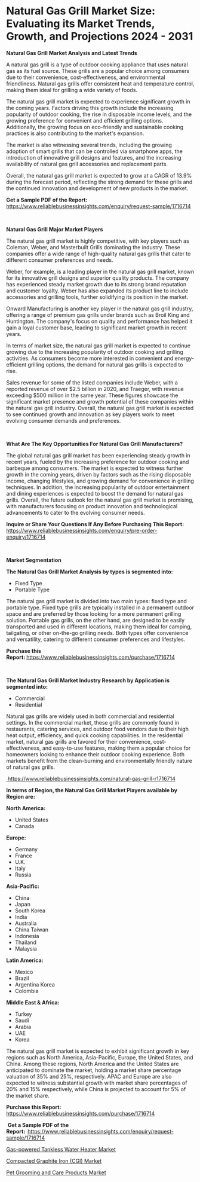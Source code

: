 <p><h1>Natural Gas Grill Market Size: Evaluating its Market Trends, Growth, and Projections 2024 - 2031</h1></p><p><strong>Natural Gas Grill Market Analysis and Latest Trends</strong></p>
<p><p>A natural gas grill is a type of outdoor cooking appliance that uses natural gas as its fuel source. These grills are a popular choice among consumers due to their convenience, cost-effectiveness, and environmental friendliness. Natural gas grills offer consistent heat and temperature control, making them ideal for grilling a wide variety of foods.</p><p>The natural gas grill market is expected to experience significant growth in the coming years. Factors driving this growth include the increasing popularity of outdoor cooking, the rise in disposable income levels, and the growing preference for convenient and efficient grilling options. Additionally, the growing focus on eco-friendly and sustainable cooking practices is also contributing to the market's expansion.</p><p>The market is also witnessing several trends, including the growing adoption of smart grills that can be controlled via smartphone apps, the introduction of innovative grill designs and features, and the increasing availability of natural gas grill accessories and replacement parts.</p><p>Overall, the natural gas grill market is expected to grow at a CAGR of 13.9% during the forecast period, reflecting the strong demand for these grills and the continued innovation and development of new products in the market.</p></p>
<p><strong>Get a Sample PDF of the Report:&nbsp;</strong> <a href="https://www.reliablebusinessinsights.com/enquiry/request-sample/1716714">https://www.reliablebusinessinsights.com/enquiry/request-sample/1716714</a></p>
<p>&nbsp;</p>
<p><strong>Natural Gas Grill Major Market Players</strong></p>
<p><p>The natural gas grill market is highly competitive, with key players such as Coleman, Weber, and Masterbuilt Grills dominating the industry. These companies offer a wide range of high-quality natural gas grills that cater to different consumer preferences and needs. </p><p>Weber, for example, is a leading player in the natural gas grill market, known for its innovative grill designs and superior quality products. The company has experienced steady market growth due to its strong brand reputation and customer loyalty. Weber has also expanded its product line to include accessories and grilling tools, further solidifying its position in the market.</p><p>Onward Manufacturing is another key player in the natural gas grill industry, offering a range of premium gas grills under brands such as Broil King and Huntington. The company's focus on quality and performance has helped it gain a loyal customer base, leading to significant market growth in recent years.</p><p>In terms of market size, the natural gas grill market is expected to continue growing due to the increasing popularity of outdoor cooking and grilling activities. As consumers become more interested in convenient and energy-efficient grilling options, the demand for natural gas grills is expected to rise.</p><p>Sales revenue for some of the listed companies include Weber, with a reported revenue of over $2.5 billion in 2020, and Traeger, with revenue exceeding $500 million in the same year. These figures showcase the significant market presence and growth potential of these companies within the natural gas grill industry. Overall, the natural gas grill market is expected to see continued growth and innovation as key players work to meet evolving consumer demands and preferences.</p></p>
<p>&nbsp;</p>
<p><strong>What Are The Key Opportunities For Natural Gas Grill Manufacturers?</strong></p>
<p><p>The global natural gas grill market has been experiencing steady growth in recent years, fueled by the increasing preference for outdoor cooking and barbeque among consumers. The market is expected to witness further growth in the coming years, driven by factors such as the rising disposable income, changing lifestyles, and growing demand for convenience in grilling techniques. In addition, the increasing popularity of outdoor entertainment and dining experiences is expected to boost the demand for natural gas grills. Overall, the future outlook for the natural gas grill market is promising, with manufacturers focusing on product innovation and technological advancements to cater to the evolving consumer needs.</p></p>
<p><strong>Inquire or Share Your Questions If Any Before Purchasing This Report:</strong> <a href="https://www.reliablebusinessinsights.com/enquiry/pre-order-enquiry/1716714">https://www.reliablebusinessinsights.com/enquiry/pre-order-enquiry/1716714</a></p>
<p>&nbsp;</p>
<p><strong>Market Segmentation</strong></p>
<p><strong>The Natural Gas Grill Market Analysis by types is segmented into:</strong></p>
<p><ul><li>Fixed Type</li><li>Portable Type</li></ul></p>
<p><p>The natural gas grill market is divided into two main types: fixed type and portable type. Fixed type grills are typically installed in a permanent outdoor space and are preferred by those looking for a more permanent grilling solution. Portable gas grills, on the other hand, are designed to be easily transported and used in different locations, making them ideal for camping, tailgating, or other on-the-go grilling needs. Both types offer convenience and versatility, catering to different consumer preferences and lifestyles.</p></p>
<p><strong>Purchase this Report:&nbsp;</strong><a href="https://www.reliablebusinessinsights.com/purchase/1716714">https://www.reliablebusinessinsights.com/purchase/1716714</a></p>
<p>&nbsp;</p>
<p><strong>The Natural Gas Grill Market Industry Research by Application is segmented into:</strong></p>
<p><ul><li>Commercial</li><li>Residential</li></ul></p>
<p><p>Natural gas grills are widely used in both commercial and residential settings. In the commercial market, these grills are commonly found in restaurants, catering services, and outdoor food vendors due to their high heat output, efficiency, and quick cooking capabilities. In the residential market, natural gas grills are favored for their convenience, cost-effectiveness, and easy-to-use features, making them a popular choice for homeowners looking to enhance their outdoor cooking experience. Both markets benefit from the clean-burning and environmentally friendly nature of natural gas grills.</p></p>
<p><a href="https://www.reliablebusinessinsights.com/natural-gas-grill-r1716714">&nbsp;https://www.reliablebusinessinsights.com/natural-gas-grill-r1716714</a></p>
<p><strong>In terms of Region, the Natural Gas Grill Market Players available by Region are:</strong></p>
<p>
    <p> <strong> North America: </strong>
        <ul>
            <li>United States</li>
            <li>Canada</li>
        </ul>
        </p> 
    <p> <strong> Europe: </strong>
        <ul>
            <li>Germany</li>
            <li>France</li>
            <li>U.K.</li>
            <li>Italy</li>
            <li>Russia</li>
        </ul>
        </p> 
    <p> <strong> Asia-Pacific: </strong>
        <ul>
            <li>China</li>
            <li>Japan</li>
            <li>South Korea</li>
            <li>India</li>
            <li>Australia</li>
            <li>China Taiwan</li>
            <li>Indonesia</li>
            <li>Thailand</li>
            <li>Malaysia</li>
        </ul>
        </p> 
    <p> <strong> Latin America: </strong>
        <ul>
            <li>Mexico</li>
            <li>Brazil</li>
            <li>Argentina Korea</li>
            <li>Colombia</li>
        </ul>
        </p> 
    <p> <strong> Middle East & Africa: </strong>
        <ul>
            <li>Turkey</li>
            <li>Saudi</li>
            <li>Arabia</li>
            <li>UAE</li>
            <li>Korea</li>
        </ul>
    </p>
    </p>
<p><p>The natural gas grill market is expected to exhibit significant growth in key regions such as North America, Asia-Pacific, Europe, the United States, and China. Among these regions, North America and the United States are anticipated to dominate the market, holding a market share percentage valuation of 35% and 25%, respectively. APAC and Europe are also expected to witness substantial growth with market share percentages of 20% and 15% respectively, while China is projected to account for 5% of the market share.</p></p>
<p><strong>Purchase this Report: </strong><a href="https://www.reliablebusinessinsights.com/purchase/1716714">https://www.reliablebusinessinsights.com/purchase/1716714</a></p>
<p>&nbsp;<strong>Get a Sample PDF of the Report:&nbsp;&nbsp;</strong><a href="https://www.reliablebusinessinsights.com/enquiry/request-sample/1716714">https://www.reliablebusinessinsights.com/enquiry/request-sample/1716714</a></p>
<p><strong></strong></p>
<p><p><a href="https://www.linkedin.com/pulse/gas-powered-tankless-water-heater-market-insight-trends-growth-finxe?trackingId=wqMnINW44rAGURwj542bJQ%3D%3D">Gas-powered Tankless Water Heater Market</a></p><p><a href="https://www.linkedin.com/pulse/compacted-graphite-iron-cgi-market-research-report-unlocks-sd7fe?trackingId=yYC%2F%2B%2Fg4rcOJEEXPsXbCgg%3D%3D">Compacted Graphite Iron (CGI) Market</a></p><p><a href="https://www.linkedin.com/pulse/pet-grooming-care-products-market-research-report-its-history-1khpe?trackingId=cZzQkJZdnk4kAmQ72I3jag%3D%3D">Pet Grooming and Care Products Market</a></p></p>